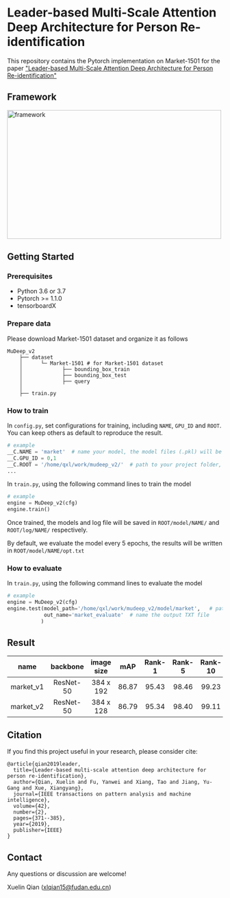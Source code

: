 # Leader-based Multi-Scale Attention Deep Architecture for Person Re-identification
This repository contains the Pytorch implementation on Market-1501 for the paper ["Leader-based Multi-Scale Attention Deep Architecture for Person Re-identification"](http://epubs.surrey.ac.uk/852875/1/final_version.pdf)

## Framework
<img src='https://github.com/naiq/MuDeep_v2/blob/master/fig/framework.png' width=500 height=300 alt='framework'>

## Getting Started
### Prerequisites
* Python 3.6 or 3.7
* Pytorch >= 1.1.0
* tensorboardX

### Prepare data
Please download Market-1501 dataset and organize it as follows

    MuDeep_v2
        ├── dataset
        │      └─ Market-1501 # for Market-1501 dataset
        │             ├── bounding_box_train
        │             ├── bounding_box_test
        │             ├── query
        │
        ├── train.py
 
 ### How to train
 In `config.py`, set configurations for training, including `NAME`, `GPU_ID` and `ROOT`. You can keep others as default to reproduce the result.
 ``` python
 # example
 __C.NAME = 'market'  # name your model, the model files (.pkl) will be saved according to this name
 __C.GPU_ID = 0,1  
 __C.ROOT = '/home/qxl/work/mudeep_v2/'  # path to your project folder, all models and log files will be saved in this folder
 ...
 ```
 
 In `train.py`, using the following command lines to train the model
 
 ``` python
 # example
 engine = MuDeep_v2(cfg)
 engine.train()
 ```
 Once trained, the models and log file will be saved in `ROOT/model/NAME/` and `ROOT/log/NAME/` respectively.
 
 By default, we evaluate the model every 5 epochs, the results will be written in `ROOT/model/NAME/opt.txt`

 
 ### How to evaluate
 In `train.py`, using the following command lines to evaluate the model
 
 ``` python
 # example
 engine = MuDeep_v2(cfg)
 engine.test(model_path='/home/qxl/work/mudeep_v2/model/market',   # path to your model
             out_name='market_evaluate'  # name the output TXT file
            )
 ```
 
 ## Result
 | **name** | **backbone** | **image size** | **mAP** | **Rank-1** | **Rank-5** | **Rank-10** | **url** |
 | :------: | :------: | :------: | :------: | :------: | :------: | :------: | :------: |
 | market_v1 | ResNet-50 | 384 x 192 | 86.87 | 95.43 | 98.46 | 99.23 | [download](https://drive.google.com/file/d/1i_avJ0_Y2hsEfqhhL4DXBrRr1NEzpwZ_/view?usp=sharing) |
 | market_v2 | ResNet-50 | 384 x 128 | 86.79 | 95.34 | 98.40 | 99.11 | [download](https://drive.google.com/file/d/1r2lsdRGFYajxtNJ7QPyqdif3DrEiHsa4/view?usp=sharing) |
 
 
 
 ## Citation
If you find this project useful in your research, please consider cite:

    @article{qian2019leader,
      title={Leader-based multi-scale attention deep architecture for person re-identification},
      author={Qian, Xuelin and Fu, Yanwei and Xiang, Tao and Jiang, Yu-Gang and Xue, Xiangyang},
      journal={IEEE transactions on pattern analysis and machine intelligence},
      volume={42},
      number={2},
      pages={371--385},
      year={2019},
      publisher={IEEE}
    }

## Contact

Any questions or discussion are welcome!

Xuelin Qian (<xlqian15@fudan.edu.cn>)
